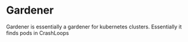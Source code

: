 # Gardener

Gardener is essentially a gardener for kubernetes clusters.
Essentially it finds pods in CrashLoops 

